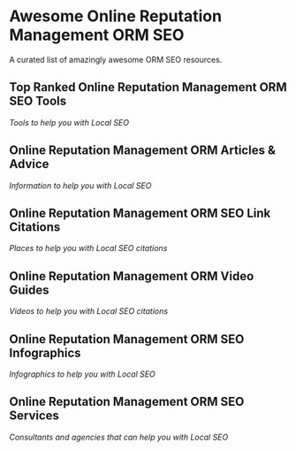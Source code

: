 # Awesome Online Reputation Management ORM SEO
A curated list of amazingly awesome ORM SEO resources.



Top Ranked Online Reputation Management ORM SEO Tools
------
*Tools to help you with Local SEO*





Online Reputation Management ORM Articles & Advice
------
*Information to help you with Local SEO*






Online Reputation Management ORM SEO Link Citations
------
*Places to help you with Local SEO citations*





Online Reputation Management ORM Video Guides
------
*Videos to help you with Local SEO citations*




Online Reputation Management ORM SEO Infographics
------
*Infographics to help you with Local SEO*




Online Reputation Management ORM SEO Services
------
*Consultants and agencies that can help you with Local SEO*




